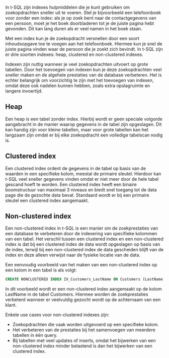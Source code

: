 In t-SQL zijn indexes hulpmiddelen die je kunt gebruiken om zoekopdrachten sneller uit te voeren. Stel je bijvoorbeeld een telefoonboek voor zonder een index: als je op zoek bent naar de contactgegevens van een persoon, moet je het boek doorbladeren tot je de juiste pagina hebt gevonden. Dit kan lang duren als er veel namen in het boek staan.

Met een index kun je de zoekopdracht versnellen door een soort inhoudsopgave toe te voegen aan het telefoonboek. Hiermee kun je snel de juiste pagina vinden waar de persoon die je zoekt zich bevindt. In t-SQL zijn er drie soorten indexes: heap, clustered en non-clustered indexes.

Indexen zijn nuttig wanneer je veel zoekopdrachten uitvoert op grote tabellen. Door het toevoegen van indexen kun je deze zoekopdrachten veel sneller maken en de algehele prestaties van de database verbeteren. Het is echter belangrijk om voorzichtig te zijn met het toevoegen van indexen, omdat deze ook nadelen kunnen hebben, zoals extra opslagruimte en langere invoertijd.

## Heap

Een heap is een tabel zonder index. Hierbij wordt er geen speciale volgorde aangebracht in de manier waarop gegevens in de tabel zijn opgeslagen. Dit kan handig zijn voor kleine tabellen, maar voor grote tabellen kan het langzaam zijn omdat er bij elke zoekopdracht een volledige tabelscan nodig is.

## Clustered index

Een clustered index ordent de gegevens in de tabel op basis van de waarden in een specifieke kolom, meestal de primaire sleutel. Hierdoor kan t-SQL veel sneller gegevens vinden omdat er niet meer door de hele tabel gescand hoeft te worden. Een clustered index heeft een binaire boomstructuur van maximaal 3 niveaus en biedt snel toegang tot de data page die de gezochte data bevat. Standaard wordt er bij een primaire sleutel een clustered index aangemaakt.

## Non-clustered index

Een non-clustered index in t-SQL is een manier om de zoekprestaties van een database te verbeteren door de indexering van specifieke kolommen van een tabel. Het verschil tussen een clustered index en een non-clustered index is dat bij een clustered index de data wordt opgeslagen op basis van de index, terwijl bij een non-clustered index de data gescheiden blijft van de index en deze alleen verwijst naar de fysieke locatie van de data.

Een eenvoudig voorbeeld van het maken van een non-clustered index op een kolom in een tabel is als volgt:

```sql
CREATE NONCLUSTERED INDEX IX_Customers_LastName ON Customers (LastName);
```

In dit voorbeeld wordt er een non-clustered index aangemaakt op de kolom LastName in de tabel Customers. Hiermee worden de zoekprestaties verbeterd wanneer er veelvuldig gezocht wordt op de achternaam van een klant.

Enkele use cases voor non-clustered indexes zijn:

-   Zoekopdrachten die vaak worden uitgevoerd op een specifieke kolom.
-   Het verbeteren van de prestaties bij het samenvoegen van meerdere tabellen in één query.
-   Bij tabellen met veel updates of inserts, omdat het bijwerken van een non-clustered index minder belastend is dan het bijwerken van een clustered index.